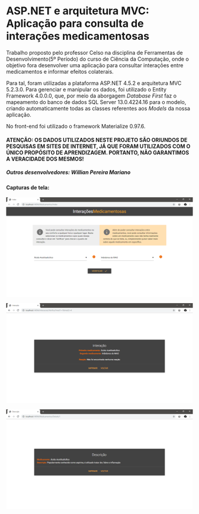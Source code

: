 # ASP.NET e arquitetura MVC: Aplicação para consulta de interações medicamentosas 

  Trabalho proposto pelo professor Celso na disciplina de Ferramentas de Desenvolvimento(5º Período) do curso de Ciência da Computação, onde o objetivo fora desenvolver uma aplicação para consultar interações entre medicamentos e informar efeitos colaterais.
  
  Para tal, foram utilizadas a plataforma ASP.NET 4.5.2 e arquitetura MVC 5.2.3.0. Para gerenciar e manipular os dados, foi utilizado o Entity Framework 4.0.0.0, que, por meio da aborgagem *Database First* faz o mapeamento do banco de dados SQL Server 13.0.4224.16 para o modelo, criando automaticamente todas as classes referentes aos *Models* da nossa aplicação. 
   
  No front-end foi utilizado o framework Materialize 0.97.6.
  
  
#### ATENÇÃO: OS DADOS UTILIZADOS NESTE PROJETO SÃO ORIUNDOS DE PESQUISAS EM SITES DE INTERNET, JÁ QUE FORAM UTILIZADOS COM O ÚNICO PROPÓSITO DE APRENDIZAGEM. PORTANTO, NÃO GARANTIMOS A VERACIDADE DOS MESMOS!
  
##### Outros desenvolvedores: Willian Pereira Mariano

#### Capturas de tela:

![Captura página inicial](screenshots/captura_inicio.png)

![Captura reação entre medicamentos](screenshots/captura_interacao.png)

![Captura detalhes medicamento](screenshots/captura_detalhes.png)
